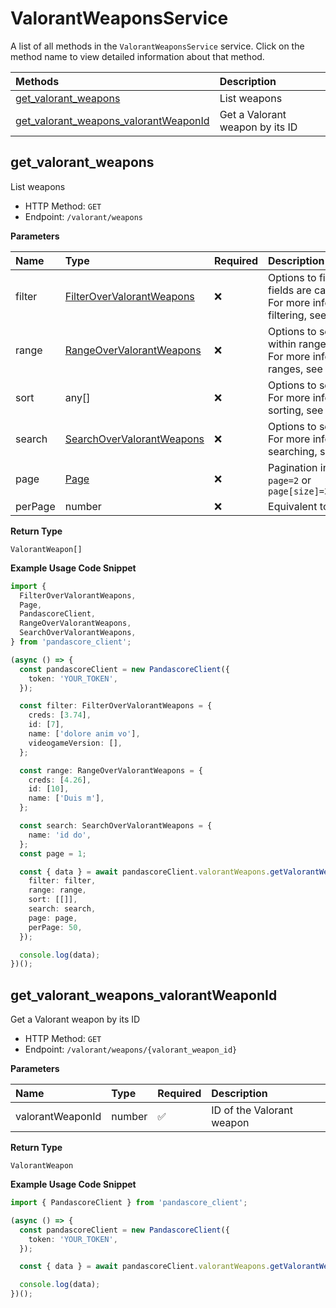 # ValorantWeaponsService

A list of all methods in the `ValorantWeaponsService` service. Click on the method name to view detailed information about that method.

| Methods                                                                         | Description                     |
| :------------------------------------------------------------------------------ | :------------------------------ |
| [get_valorant_weapons](#get_valorant_weapons)                                   | List weapons                    |
| [get_valorant_weapons_valorantWeaponId](#get_valorant_weapons_valorantweaponid) | Get a Valorant weapon by its ID |

## get_valorant_weapons

List weapons

- HTTP Method: `GET`
- Endpoint: `/valorant/weapons`

**Parameters**

| Name    | Type                                                                | Required | Description                                                                                                                                         |
| :------ | :------------------------------------------------------------------ | :------- | :-------------------------------------------------------------------------------------------------------------------------------------------------- |
| filter  | [FilterOverValorantWeapons](../models/FilterOverValorantWeapons.md) | ❌       | Options to filter results. String fields are case sensitive <br/>For more information on filtering, see [docs](/docs/filtering-and-sorting#filter). |
| range   | [RangeOverValorantWeapons](../models/RangeOverValorantWeapons.md)   | ❌       | Options to select results within ranges <br/>For more information on ranges, see [docs](/docs/filtering-and-sorting#range).                         |
| sort    | any[]                                                               | ❌       | Options to sort results <br/>For more information on sorting, see [docs](/docs/filtering-and-sorting#sort).                                         |
| search  | [SearchOverValorantWeapons](../models/SearchOverValorantWeapons.md) | ❌       | Options to search results <br/>For more information on searching, see [docs](/docs/filtering-and-sorting#search).                                   |
| page    | [Page](../models/Page.md)                                           | ❌       | Pagination in the form of `page=2` or `page[size]=30&page[number]=2`                                                                                |
| perPage | number                                                              | ❌       | Equivalent to `page[size]`                                                                                                                          |

**Return Type**

`ValorantWeapon[]`

**Example Usage Code Snippet**

```typescript
import {
  FilterOverValorantWeapons,
  Page,
  PandascoreClient,
  RangeOverValorantWeapons,
  SearchOverValorantWeapons,
} from 'pandascore_client';

(async () => {
  const pandascoreClient = new PandascoreClient({
    token: 'YOUR_TOKEN',
  });

  const filter: FilterOverValorantWeapons = {
    creds: [3.74],
    id: [7],
    name: ['dolore anim vo'],
    videogameVersion: [],
  };

  const range: RangeOverValorantWeapons = {
    creds: [4.26],
    id: [10],
    name: ['Duis m'],
  };

  const search: SearchOverValorantWeapons = {
    name: 'id do',
  };
  const page = 1;

  const { data } = await pandascoreClient.valorantWeapons.getValorantWeapons({
    filter: filter,
    range: range,
    sort: [[]],
    search: search,
    page: page,
    perPage: 50,
  });

  console.log(data);
})();
```

## get_valorant_weapons_valorantWeaponId

Get a Valorant weapon by its ID

- HTTP Method: `GET`
- Endpoint: `/valorant/weapons/{valorant_weapon_id}`

**Parameters**

| Name             | Type   | Required | Description               |
| :--------------- | :----- | :------- | :------------------------ |
| valorantWeaponId | number | ✅       | ID of the Valorant weapon |

**Return Type**

`ValorantWeapon`

**Example Usage Code Snippet**

```typescript
import { PandascoreClient } from 'pandascore_client';

(async () => {
  const pandascoreClient = new PandascoreClient({
    token: 'YOUR_TOKEN',
  });

  const { data } = await pandascoreClient.valorantWeapons.getValorantWeaponsValorantWeaponId(5);

  console.log(data);
})();
```

<!-- This file was generated by liblab | https://liblab.com/ -->
